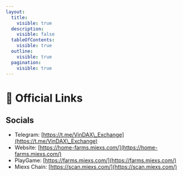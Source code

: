 ```yaml
---
layout:
  title:
    visible: true
  description:
    visible: false
  tableOfContents:
    visible: true
  outline:
    visible: true
  pagination:
    visible: true
---
```


# 🔗 Official Links

## Socials

* Telegram: [https://t.me/VinDAX\_Exchange](https://t.me/VinDAX\_Exchange)
* Website: [https://home-farms.miexs.com/](https://home-farms.miexs.com/)
* PlayGame: [https://farms.miexs.com/](https://farms.miexs.com/)
* Miexs Chain: [https://scan.miexs.com/](https://scan.miexs.com/)

